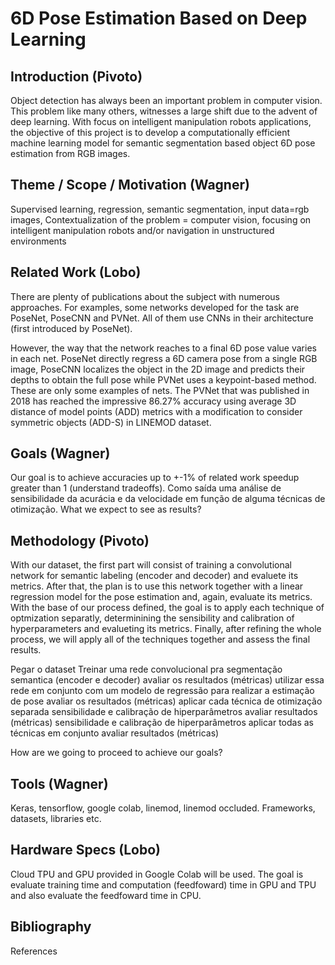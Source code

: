 # 6D Pose Estimation Based on Deep Learning

## Introduction (Pivoto)  

Object detection has always been an important problem in computer vision. This problem like many others, witnesses a large shift due to the advent of deep learning. With focus on intelligent manipulation robots applications, the objective of this project is to develop a computationally efficient machine learning model for semantic segmentation based object 6D pose estimation from RGB images.  

## Theme / Scope / Motivation (Wagner)

Supervised learning, regression, semantic segmentation, input data=rgb images,
Contextualization of the problem = computer vision, focusing on intelligent manipulation robots and/or navigation in unstructured environments

## Related Work (Lobo)

There are plenty of publications about the subject with numerous approaches. For examples, some networks developed for the task are PoseNet, PoseCNN and PVNet. All of them use CNNs in their architecture (first introduced by PoseNet).

However, the way that the network reaches to a final 6D pose value varies in each net. PoseNet directly regress a 6D camera pose from a single RGB image, PoseCNN localizes the object in the 2D image and predicts their depths to obtain the full pose while PVNet uses a keypoint-based method. These are only some examples of nets.
The PVNet that was published in 2018 has reached the impressive 86.27% accuracy using average 3D distance of model points (ADD) metrics with a modification to consider symmetric objects (ADD-S) in LINEMOD dataset.


## Goals (Wagner)

Our goal is to achieve accuracies up to +-1% of related work speedup greater than 1 (understand tradeoffs). Como saída uma análise de sensibilidade da acurácia e da velocidade em função de alguma técnicas de otimização.
What we expect to see as results?

## Methodology (Pivoto)
With our dataset, the first part will consist of training a convolutional network for semantic labeling (encoder and decoder) and evaluete its metrics. After that, the plan is to use this network together with a linear regression model for the pose estimation and, again, evaluate its metrics. With the base of our process defined, the goal is to apply each technique of optmization separatly, determinining the sensibility and calibration of hyperparameters and evalueting its metrics. Finally, after refining the whole process, we will apply all of the techniques together and assess the final results.

Pegar o dataset
Treinar uma rede convolucional pra segmentação semantica (encoder e decoder)
avaliar os resultados (métricas)
utilizar essa rede em conjunto com um modelo de regressão para realizar a estimação de pose
avaliar os resultados (métricas)
aplicar cada técnica de otimização separada
sensibilidade e calibração de hiperparâmetros
avaliar resultados (métricas)
sensibilidade e calibração de hiperparâmetros
aplicar todas as técnicas em conjunto
avaliar resultados (métricas)

How are we going to proceed to achieve our goals?

## Tools (Wagner)

Keras, tensorflow, google colab, linemod, linemod occluded.
Frameworks, datasets, libraries etc.

## Hardware Specs (Lobo)

Cloud TPU and GPU provided in Google Colab will be used. The goal is evaluate training time and computation (feedfoward) time in GPU and TPU and also evaluate the feedfoward time in CPU. 

## Bibliography

References 
